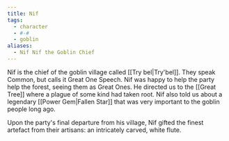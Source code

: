 ```yaml
---
title: Nif
tags:
  - character
  - #-#
  - goblin
aliases:
  - Nif Nif the Goblin Chief
---
```

Nif is the chief of the goblin village called [[Try bel|Try'bel]]. They speak Common, but calls it Great One Speech. Nif was happy to help the party help the forest, seeing them as Great Ones. He directed us to the [[Great Tree]] where a plague of some kind had taken root. Nif also told us about a legendary [[Power Gem|Fallen Star]] that was very important to the goblin people long ago.

Upon the party's final departure from his village, Nif gifted the finest artefact from their artisans: an intricately carved, white flute.
